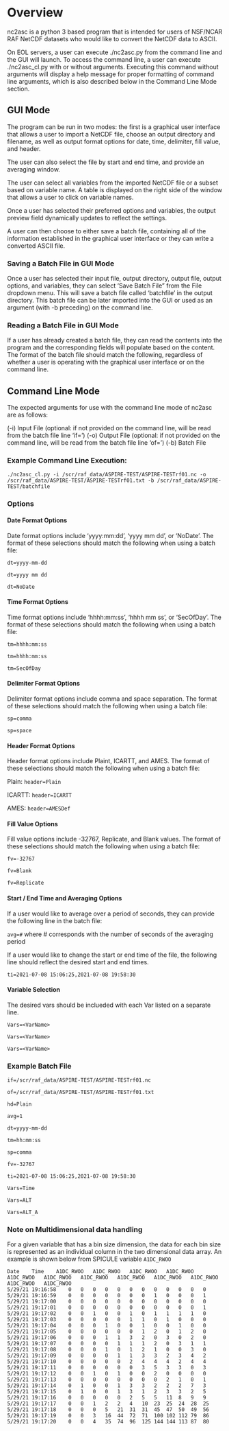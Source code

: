 # Overview
nc2asc is a python 3 based program that is intended for users of NSF/NCAR RAF NetCDF datasets who would like to convert the NetCDF data to ASCII.

On EOL servers, a user can execute ./nc2asc.py from the command line and the GUI will launch. To access the command line, a user can execute ./nc2asc_cl.py with or without arguments. Executing this command without arguments will display a help message for proper formatting of command line arguments, which is also described below in the Command Line Mode section. 

## GUI Mode
The program can be run in two modes: the first is a graphical user interface that allows a user to import a NetCDF file, choose an output directory and filename, as well as output format options for date, time, delimiter, fill value, and header.

The user can also select the file by start and end time, and provide an averaging window.

The user can select all variables from the imported NetCDF file or a subset based on variable name. A table is displayed on the right side of the window that allows a user to click on variable names. 

Once a user has selected their preferred options and variables, the output preview field dynamically updates to reflect the settings. 

A user can then choose to either save a batch file, containing all of the information established in the graphical user interface or they can write a converted ASCII file. 

### Saving a Batch File in GUI Mode
Once a user has selected their input file, output directory, output file, output options, and variables, they can select ‘Save Batch File” from the File dropdown menu. This will save a batch file called ‘batchfile’ in the output directory. This batch file can be later imported into the GUI or used as an argument (with -b preceding) on the command line. 

### Reading a Batch File in GUI Mode
If a user has already created a batch file, they can read the contents into the program and the corresponding fields will populate based on the content. The format of the batch file should match the following, regardless of whether a user is operating with the graphical user interface or on the command line. 

## Command Line Mode
The expected arguments for use with the command line mode of nc2asc are as follows:

(-i) Input File (optional: if not provided on the command line, will be read from the batch file line ‘if=’)
(-o) Output File (optional: if not provided on the command line, will be read from the batch file line ‘of=’)
(-b) Batch File

### Example Command Line Execution:

`./nc2asc_cl.py -i /scr/raf_data/ASPIRE-TEST/ASPIRE-TESTrf01.nc -o /scr/raf_data/ASPIRE-TEST/ASPIRE-TESTrf01.txt -b /scr/raf_data/ASPIRE-TEST/batchfile`

### Options

#### Date Format Options
Date format options include ‘yyyy:mm:dd’, ‘yyyy mm dd’, or ‘NoDate’. The format of these selections should match the following when using a batch file:

`dt=yyyy-mm-dd`

`dt=yyyy mm dd`

`dt=NoDate`


#### Time Format Options
Time format options include ‘hhhh:mm:ss’, ‘hhhh mm ss’, or ‘SecOfDay’. The format of these selections should match the following when using a batch file:

`tm=hhhh:mm:ss`

`tm=hhhh:mm:ss`

`tm=SecOfDay`


#### Delimiter Format Options
Delimiter format options include comma and space separation. The format of these selections should match the following when using a batch file:

`sp=comma`

`sp=space`


#### Header Format Options
Header format options include Plaint, ICARTT, and AMES. The format of these selections should match the following when using a batch file:

Plain: `header=Plain`

ICARTT: `header=ICARTT`

AMES: `header=AMESDef`


#### Fill Value Options
Fill value options include -32767, Replicate, and Blank values. The format of these selections should match the following when using a batch file:

`fv=-32767`

`fv=Blank`

`fv=Replicate`


#### Start / End Time and Averaging Options
If a user would like to average over a period of seconds, they can provide the following line in the batch file:

`avg=#` where # corresponds with the number of seconds of the averaging period

If a user would like to change the start or end time of the file, the following line should reflect the desired start and end times.

`ti=2021-07-08 15:06:25,2021-07-08 19:58:30`

#### Variable Selection
The desired vars should be inclueded with each Var listed on a separate line.

`Vars=<VarName>`

`Vars=<VarName>`

`Vars=<VarName>`

### Example Batch File

```
if=/scr/raf_data/ASPIRE-TEST/ASPIRE-TESTrf01.nc

of=/scr/raf_data/ASPIRE-TEST/ASPIRE-TESTrf01.txt

hd=Plain

avg=1

dt=yyyy-mm-dd

tm=hh:mm:ss

sp=comma

fv=-32767

ti=2021-07-08 15:06:25,2021-07-08 19:58:30

Vars=Time

Vars=ALT

Vars=ALT_A

```
### Note on Multidimensional data handling
For a given variable that has a bin size dimension, the data for each bin size is represented as an individual column in the two dimensional data array. An example is shown below from SPICULE variable `A1DC_RWOO`
```
Date	Time	A1DC_RWOO	A1DC_RWOO	A1DC_RWOO	A1DC_RWOO	A1DC_RWOO	A1DC_RWOO	A1DC_RWOO	A1DC_RWOO	A1DC_RWOO	A1DC_RWOO	A1DC_RWOO	A1DC_RWOO
5/29/21	19:16:58	0	0	0	0	0	0	0	0	0	0	0	0
5/29/21	19:16:59	0	0	0	0	0	0	0	1	0	0	0	1
5/29/21	19:17:00	0	0	0	0	0	0	0	0	0	0	0	0
5/29/21	19:17:01	0	0	0	0	0	0	0	0	0	0	0	1
5/29/21	19:17:02	0	0	1	0	0	1	0	1	1	1	1	0
5/29/21	19:17:03	0	0	0	0	0	1	1	0	1	0	0	0
5/29/21	19:17:04	0	0	0	1	0	0	1	0	0	1	0	0
5/29/21	19:17:05	0	0	0	0	0	0	1	2	0	1	2	0
5/29/21	19:17:06	0	0	0	1	1	3	2	0	3	0	2	0
5/29/21	19:17:07	0	0	0	0	1	1	1	2	0	3	1	1
5/29/21	19:17:08	0	0	0	1	0	1	2	1	0	0	3	0
5/29/21	19:17:09	0	0	0	0	1	1	3	3	2	3	4	2
5/29/21	19:17:10	0	0	0	0	0	2	4	4	4	2	4	4
5/29/21	19:17:11	0	0	0	0	0	0	3	5	3	3	0	3
5/29/21	19:17:12	0	0	1	0	1	0	0	2	0	0	0	0
5/29/21	19:17:13	0	0	0	0	0	0	0	0	2	1	0	1
5/29/21	19:17:14	0	1	0	0	1	3	3	2	2	2	7	3
5/29/21	19:17:15	0	1	0	0	1	3	1	2	3	3	2	5
5/29/21	19:17:16	0	0	0	0	0	2	5	5	11	8	9	9
5/29/21	19:17:17	0	0	1	2	2	4	10	23	25	24	28	25
5/29/21	19:17:18	0	0	0	5	21	31	31	45	47	50	49	56
5/29/21	19:17:19	0	0	3	16	44	72	71	100	102	112	79	86
5/29/21	19:17:20	0	0	4	35	74	96	125	144	144	113	87	80
```

